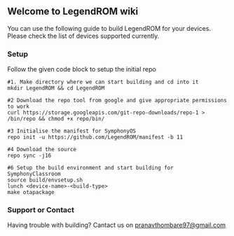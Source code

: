 ## Welcome to LegendROM wiki

You can use the following guide to build LegendROM for your devices. Please check the list of devices supported currently.


### Setup

Follow the given code block to setup the initial repo

```
#1. Make directory where we can start building and cd into it
mkdir LegendROM && cd LegendROM

#2 Download the repo tool from google and give appropriate permissions to work
curl https://storage.googleapis.com/git-repo-downloads/repo-1 > /bin/repo && chmod +x repo/bin/

#3 Initialise the manifest for SymphonyOS
repo init -u https://github.com/LegendROM/manifest -b 11

#4 Download the source 
repo sync -j16

#6 Setup the build environment and start building for SymphonyClassroom
source build/envsetup.sh
lunch <device-name>-<build-type>
make otapackage
```


### Support or Contact

Having trouble with building? Cantact us on pranavthombare97@gmail.com

